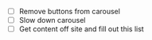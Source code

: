 - [ ] Remove buttons from carousel
- [ ] Slow down carousel
- [ ] Get content off site and fill out this list
